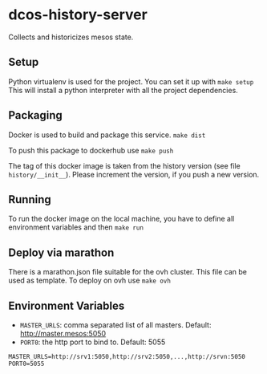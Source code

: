 # dcos-history-server
Collects and historicizes mesos state.

## Setup 

Python virtualenv is used for the project. You can set it up with
```make setup``` 
This will install a python interpreter with all the project dependencies.

## Packaging

Docker is used to build and package this service.
```make dist```

To push this package to dockerhub use
```make push```

The tag of this docker image is taken from the history version (see file `history/__init__`).
Please increment the version, if you push a new version.

## Running

To run the docker image on the local machine, you have to define all environment variables and then
 ```make run```

## Deploy via marathon

There is a marathon.json file suitable for the ovh cluster.
This file can be used as template.
To deploy on ovh use
```make ovh```


## Environment Variables

- `MASTER_URLS`: comma separated list of all masters. Default: http://master.mesos:5050
- `PORT0`: the http port to bind to. Default: 5055

```
MASTER_URLS=http://srv1:5050,http://srv2:5050,...,http://srvn:5050
PORT0=5055
```

